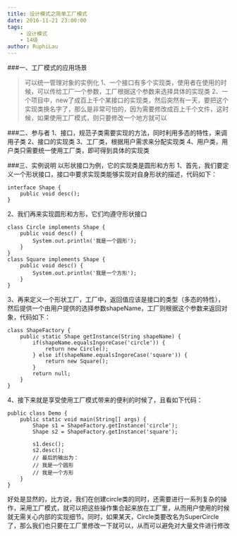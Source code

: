 ```yaml
---
title: 设计模式之简单工厂模式
date: 2016-11-21 23:00:00
tags: 
    - 设计模式
    - 14级
author: RuphiLau
---
```


###一、工厂模式的应用场景
> 可以统一管理对象的实例化
> 1、一个接口有多个实现类，使用者在使用的时候，可以传给工厂一个参数，工厂根据这个参数来选择具体的实现类
> 2、一个项目中，new了成百上千个某接口的实现类，然后突然有一天，要把这个实现类换名字了，那么是非常可怕的，因为需要修改成百上千个文件，这时候，如果使用工厂模式，则只要修改一个地方就可以

###二、参与者
1、接口，规范子类需要实现的方法，同时利用多态的特性，来调用子类
2、接口的实现类
3、工厂类，根据用户需求来分配实现类
4、用户类，用户类只需要统一使用工厂类，即可得到具体的实现类

###三、实例说明
以形状接口为例，它的实现类是圆形和方形
1、首先，我们要定义一个形状接口，接口中要求实现类能够实现对自身形状的描述，代码如下：
```
interface Shape {
    public void desc();
}
```
2、我们再来实现圆形和方形，它们均遵守形状接口
```
class Circle implements Shape {
    public void desc() {
        System.out.println('我是一个圆形');
    }
}
class Square implements Shape {
    public void desc() {
        System.out.println('我是一个方形');
    }
}
```
3、再来定义一个形状工厂，工厂中，返回值应该是接口的类型（多态的特性），然后提供一个由用户提供的选择参数shapeName，工厂则根据这个参数来返回对象，代码如下：
```
class ShapeFactory {
    public static Shape getInstance(String shapeName) {
        if(shapeName.equalsIngoreCase('circle')) {
            return new Circle();
        } else if(shapeName.equalsIngoreCase('square')) {
            return new Square();
        }
        return null;
    }
}
```
4、接下来就是享受使用工厂模式带来的便利的时候了，且看如下代码：
```
public class Demo {
    public static void main(String[] args) {
        Shape s1 = ShapeFactory.getInstance('circle');
        Shape s2 = ShapeFactory.getInstance('square');
 
        s1.desc();
        s2.desc();
        // 最后的输出为：
        // 我是一个圆形
        // 我是一个方形
    }
}
```

好处是显然的，比方说，我们在创建circle类的同时，还需要进行一系列复杂的操作，采用工厂模式，就可以把这些操作集合起来放在工厂里，从而用户使用的时候就无需关心内部的实现细节。同时，如果某天，Circle类要改名为SuperCircle了，那么我们也只要在工厂里修改一下就可以，从而可以避免对大量文件进行修改
